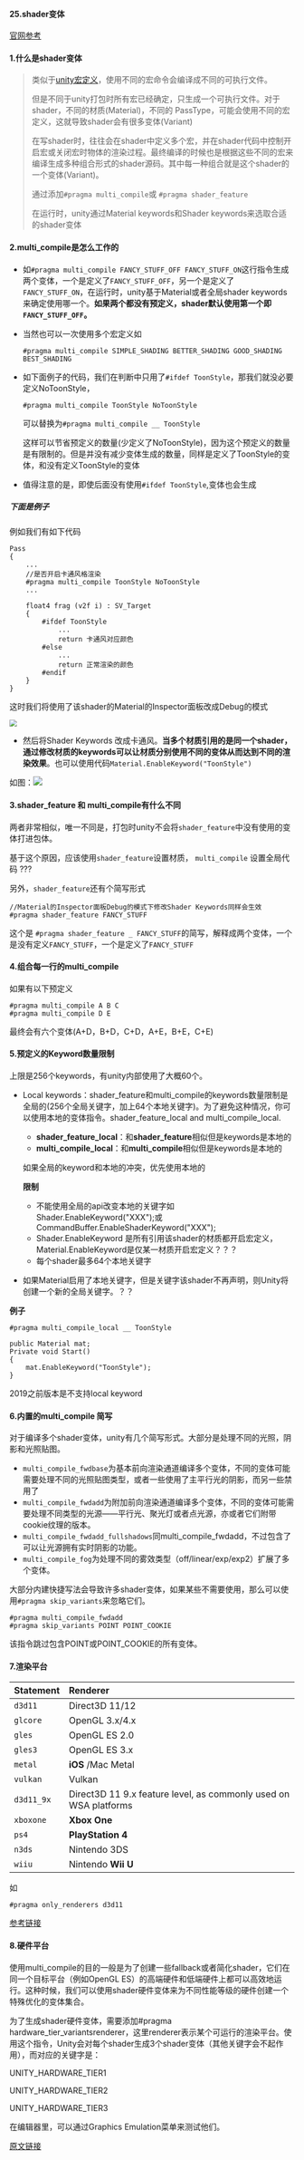 #### 25.shader变体

[官网参考](https://docs.unity3d.com/Manual/SL-MultipleProgramVariants.html#KeywordLimits)

#### 1.什么是shader变体

>类似于[unity宏定义](../Manual/13.宏.md)，使用不同的宏命令会编译成不同的可执行文件。
>
>但是不同于unity打包时所有宏已经确定，只生成一个可执行文件。对于shader，不同的材质(Material)，不同的 PassType，可能会使用不同的宏定义，这就导致shader会有很多变体(Variant)
>
>在写shader时，往往会在shader中定义多个宏，并在shader代码中控制开启宏或关闭宏时物体的渲染过程。最终编译的时候也是根据这些不同的宏来编译生成多种组合形式的shader源码。其中每一种组合就是这个shader的一个变体(Variant)。
>
>通过添加`#pragma multi_compile`或 `#pragma shader_feature`
>
>在运行时，unity通过Material keywords和Shader keywords来选取合适的shader变体

#### 2.multi_compile是怎么工作的

* 如`#pragma multi_compile FANCY_STUFF_OFF FANCY_STUFF_ON`这行指令生成两个变体，一个是定义了`FANCY_STUFF_OFF`，另一个是定义了`FANCY_STUFF_ON`，在运行时，unity基于Material或者全局shader keywords来确定使用哪一个。**如果两个都没有预定义，shader默认使用第一个即`FANCY_STUFF_OFF`。**

* 当然也可以一次使用多个宏定义如

  `#pragma multi_compile SIMPLE_SHADING BETTER_SHADING GOOD_SHADING BEST_SHADING`

* 如下面例子的代码，我们在判断中只用了`#ifdef ToonStyle`，那我们就没必要定义NoToonStyle，

  `#pragma multi_compile ToonStyle NoToonStyle`

  可以替换为`#pragma multi_compile __ ToonStyle`

  这样可以节省预定义的数量(少定义了NoToonStyle)，因为这个预定义的数量是有限制的。但是并没有减少变体生成的数量，同样是定义了ToonStyle的变体，和没有定义ToonStyle的变体

* 值得注意的是，即使后面没有使用`#ifdef ToonStyle`,变体也会生成

##### 下面是例子

例如我们有如下代码

```
Pass
{
	...
	//是否开启卡通风格渲染
	#pragma multi_compile ToonStyle NoToonStyle
	...
	
	float4 frag (v2f i) : SV_Target
    {
    	#ifdef ToonStyle
    		...
    		return 卡通风对应颜色
        #else
        	...
        	return 正常渲染的颜色
        #endif
    }
}
```

这时我们将使用了该shader的Material的Inspector面板改成Debug的模式

<img src="pic/72.png" style="zoom:80%;" />

* 然后将Shader Keywords 改成卡通风。**当多个材质引用的是同一个shader，通过修改材质的keywords可以让材质分别使用不同的变体从而达到不同的渲染效果**。也可以使用代码`Material.EnableKeyword("ToonStyle")`

如图：![](pic/73.gif)



#### 3.shader_feature 和 multi_compile有什么不同

两者非常相似，唯一不同是，打包时unity不会将`shader_feature`中没有使用的变体打进包体。

基于这个原因，应该使用`shader_feature`设置材质， `multi_compile` 设置全局代码 ???

另外，`shader_feature`还有个简写形式

```
//Material的Inspector面板Debug的模式下修改Shader Keywords同样会生效
#pragma shader_feature FANCY_STUFF
```

这个是 `#pragma shader_feature _ FANCY_STUFF`的简写，解释成两个变体，一个是没有定义`FANCY_STUFF`，一个是定义了`FANCY_STUFF`

#### 4.组合每一行的multi_compile 

如果有以下预定义

```
#pragma multi_compile A B C
#pragma multi_compile D E
```

最终会有六个变体(A+D，B+D，C+D，A+E，B+E，C+E)

#### 5.预定义的Keyword数量限制

上限是256个keywords，有unity内部使用了大概60个。

* Local keywords：shader_feature和multi_compile的keywords数量限制是全局的(256个全局关键字，加上64个本地关键字)。为了避免这种情况，你可以使用本地的变体指令。shader_feature_local and multi_compile_local.

  * **shader_feature_local**：和**shader_feature**相似但是keywords是本地的
  * **multi_compile_local**：和**multi_compile**相似但是keywords是本地的

  如果全局的keyword和本地的冲突，优先使用本地的

  **限制**

  * 不能使用全局的api改变本地的关键字如        Shader.EnableKeyword("XXX");或CommandBuffer.EnableShaderKeyword("XXX");
  * Shader.EnableKeyword 是所有引用该shader的材质都开启宏定义，Material.EnableKeyword是仅某一材质开启宏定义？？？
  * 每个shader最多64个本地关键字
* 如果Material启用了本地关键字，但是关键字该shader不再声明，则Unity将创建一个新的全局关键字。？？
  
**例子**
  
  ```
  #pragma multi_compile_local __ ToonStyle
```
  
  ```
  public Material mat;
  Private void Start()
  {
      mat.EnableKeyword("ToonStyle");
  }
```
  
  2019之前版本是不支持local keyword

#### 6.内置的multi_compile 简写

对于编译多个shader变体，unity有几个简写形式。大部分是处理不同的光照，阴影和光照贴图。

* `multi_compile_fwdbase`为基本前向渲染通道编译多个变体，不同的变体可能需要处理不同的光照贴图类型，或者一些使用了主平行光的阴影，而另一些禁用了
* `multi_compile_fwdadd`为附加前向渲染通道编译多个变体，不同的变体可能需要处理不同类型的光源——平行光、聚光灯或者点光源，亦或者它们附带cookie纹理的版本。
* `multi_compile_fwdadd_fullshadows`同multi_compile_fwdadd，不过包含了可以让光源拥有实时阴影的功能。
* `multi_compile_fog`为处理不同的雾效类型（off/linear/exp/exp2）扩展了多个变体。

大部分内建快捷写法会导致许多shader变体，如果某些不需要使用，那么可以使用`#pragma skip_variants`来忽略它们。

```
#pragma multi_compile_fwdadd
#pragma skip_variants POINT POINT_COOKIE
```

该指令跳过包含POINT或POINT_COOKIE的所有变体。

#### 7.渲染平台

| **Statement** | **Renderer**                                                 |
| :------------ | :----------------------------------------------------------- |
| `d3d11`       | Direct3D 11/12                                               |
| `glcore`      | OpenGL 3.x/4.x                                               |
| `gles`        | OpenGL ES 2.0                                                |
| `gles3`       | OpenGL ES 3.x                                                |
| `metal`       | **iOS** /Mac Metal                                           |
| `vulkan`      | Vulkan                                                       |
| `d3d11_9x`    | Direct3D 11 9.x feature level, as commonly used on WSA platforms |
| `xboxone`     | **Xbox One**                                                 |
| `ps4`         | **PlayStation 4**                                            |
| `n3ds`        | Nintendo 3DS                                                 |
| `wiiu`        | Nintendo **Wii U**                                           |

如

```
#pragma only_renderers d3d11
```

[参考链接](https://docs.unity3d.com/Manual/SL-ShaderPrograms.html)

#### 8.硬件平台

使用multi_compile的目的一般是为了创建一些fallback或者简化shader，它们在同一个目标平台（例如OpenGL ES）的高端硬件和低端硬件上都可以高效地运行。这种时候，我们可以使用shader硬件变体来为不同性能等级的硬件创建一个特殊优化的变体集合。

为了生成shader硬件变体，需要添加#pragma hardware_tier_variantsrenderer，这里renderer表示某个可运行的渲染平台。使用这个指令，Unity会对每个shader生成3个shader变体（其他关键字会不起作用），而对应的关键字是：

UNITY_HARDWARE_TIER1

UNITY_HARDWARE_TIER2

UNITY_HARDWARE_TIER3

在编辑器里，可以通过Graphics Emulation菜单来测试他们。

[原文链接](https://blog.csdn.net/ecidevilin/article/details/52882400)